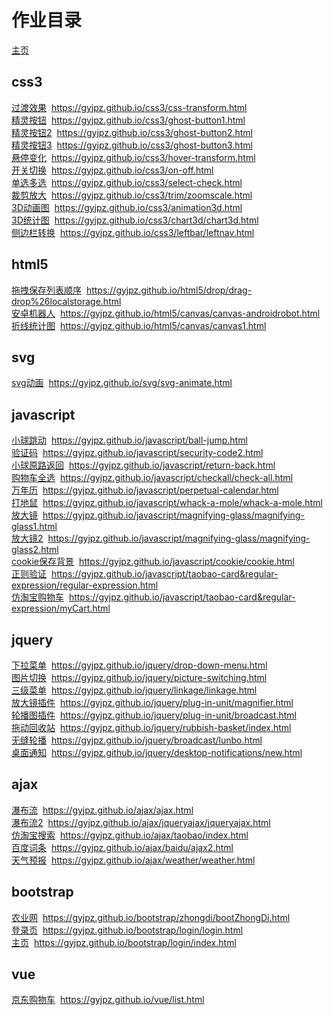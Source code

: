 # 作业目录

[主页](https://gyjpz.github.io/myIndex/index.html)

## css3

[过渡效果](https://gyjpz.github.io/css3/css-transform.html)&nbsp;&nbsp;https://gyjpz.github.io/css3/css-transform.html<br/>
[精灵按钮](https://gyjpz.github.io/css3/ghost-button1.html)&nbsp;&nbsp;https://gyjpz.github.io/css3/ghost-button1.html<br/>
[精灵按钮2](https://gyjpz.github.io/css3/ghost-button2.html)&nbsp;&nbsp;https://gyjpz.github.io/css3/ghost-button2.html<br/>
[精灵按钮3](https://gyjpz.github.io/css3/ghost-button3.html)&nbsp;&nbsp;https://gyjpz.github.io/css3/ghost-button3.html<br/>
[悬停变化](https://gyjpz.github.io/css3/hover-transform.html)&nbsp;&nbsp;https://gyjpz.github.io/css3/hover-transform.html<br/>
[开关切换](https://gyjpz.github.io/css3/on-off.html)&nbsp;&nbsp;https://gyjpz.github.io/css3/on-off.html<br/>
[单选多选](https://gyjpz.github.io/css3/select-check.html)&nbsp;&nbsp;https://gyjpz.github.io/css3/select-check.html<br/>
[裁剪放大](https://gyjpz.github.io/css3/trim/zoomscale.html)&nbsp;&nbsp;https://gyjpz.github.io/css3/trim/zoomscale.html<br/>
[3D动画图](https://gyjpz.github.io/css3/animation3d.html)&nbsp;&nbsp;https://gyjpz.github.io/css3/animation3d.html<br/>
[3D统计图](https://gyjpz.github.io/css3/chart3d/chart3d.html)&nbsp;&nbsp;https://gyjpz.github.io/css3/chart3d/chart3d.html<br/>
[侧边栏转换](https://gyjpz.github.io/css3/leftbar/leftnav.html)&nbsp;&nbsp;https://gyjpz.github.io/css3/leftbar/leftnav.html<br/>

## html5

[拖拽保存列表顺序](https://gyjpz.github.io/html5/drop/drag-drop%26localstorage.html)&nbsp;&nbsp;https://gyjpz.github.io/html5/drop/drag-drop%26localstorage.html<br/>
[安卓机器人](https://gyjpz.github.io/html5/canvas/canvas-androidrobot.html)&nbsp;&nbsp;https://gyjpz.github.io/html5/canvas/canvas-androidrobot.html<br/>
[折线统计图](https://gyjpz.github.io/html5/canvas/canvas1.html)&nbsp;&nbsp;https://gyjpz.github.io/html5/canvas/canvas1.html<br/>

## svg

[svg动画](https://gyjpz.github.io/svg/svg-animate.html)&nbsp;&nbsp;https://gyjpz.github.io/svg/svg-animate.html<br/>

## javascript

[小球跳动](https://gyjpz.github.io/javascript/ball-jump.html)&nbsp;&nbsp;https://gyjpz.github.io/javascript/ball-jump.html<br/>
[验证码](https://gyjpz.github.io/javascript/security-code2.html)&nbsp;&nbsp;https://gyjpz.github.io/javascript/security-code2.html<br/>
[小球原路返回](https://gyjpz.github.io/javascript/return-back.html)&nbsp;&nbsp;https://gyjpz.github.io/javascript/return-back.html<br/>
[购物车全选](https://gyjpz.github.io/javascript/checkall/check-all.html)&nbsp;&nbsp;https://gyjpz.github.io/javascript/checkall/check-all.html<br/>
[万年历](https://gyjpz.github.io/javascript/perpetual-calendar.html)&nbsp;&nbsp;https://gyjpz.github.io/javascript/perpetual-calendar.html<br/>
[打地鼠](https://gyjpz.github.io/javascript/whack-a-mole/whack-a-mole.html)&nbsp;&nbsp;https://gyjpz.github.io/javascript/whack-a-mole/whack-a-mole.html<br/>
[放大镜](https://gyjpz.github.io/javascript/magnifying-glass/magnifying-glass1.html)&nbsp;&nbsp;https://gyjpz.github.io/javascript/magnifying-glass/magnifying-glass1.html<br/>
[放大镜2](https://gyjpz.github.io/javascript/magnifying-glass/magnifying-glass2.html)&nbsp;&nbsp;https://gyjpz.github.io/javascript/magnifying-glass/magnifying-glass2.html<br/>
[cookie保存背景](https://gyjpz.github.io/javascript/cookie/cookie.html)&nbsp;&nbsp;https://gyjpz.github.io/javascript/cookie/cookie.html<br/>
[正则验证](https://gyjpz.github.io/javascript/taobao-card&regular-expression/regular-expression.html)&nbsp;&nbsp;https://gyjpz.github.io/javascript/taobao-card&regular-expression/regular-expression.html<br/>
[仿淘宝购物车](https://gyjpz.github.io/javascript/taobao-card&regular-expression/myCart.html)&nbsp;&nbsp;https://gyjpz.github.io/javascript/taobao-card&regular-expression/myCart.html<br/>

## jquery

[下拉菜单](https://gyjpz.github.io/jquery/drop-down-menu.html)&nbsp;&nbsp;https://gyjpz.github.io/jquery/drop-down-menu.html<br/>
[图片切换](https://gyjpz.github.io/jquery/picture-switching.html)&nbsp;&nbsp;https://gyjpz.github.io/jquery/picture-switching.html<br/>
[三级菜单](https://gyjpz.github.io/jquery/linkage/linkage.html)&nbsp;&nbsp;https://gyjpz.github.io/jquery/linkage/linkage.html<br/>
[放大镜插件](https://gyjpz.github.io/jquery/plug-in-unit/magnifier.html)&nbsp;&nbsp;https://gyjpz.github.io/jquery/plug-in-unit/magnifier.html<br/>
[轮播图插件](https://gyjpz.github.io/jquery/plug-in-unit/broadcast.html)&nbsp;&nbsp;https://gyjpz.github.io/jquery/plug-in-unit/broadcast.html<br/>
[拖动回收站](https://gyjpz.github.io/jquery/rubbish-basket/index.html)&nbsp;&nbsp;https://gyjpz.github.io/jquery/rubbish-basket/index.html<br/>
[无缝轮播](https://gyjpz.github.io/jquery/broadcast/lunbo.html)&nbsp;&nbsp;https://gyjpz.github.io/jquery/broadcast/lunbo.html<br/>
[桌面通知](https://gyjpz.github.io/jquery/desktop-notifications/new.html)&nbsp;&nbsp;https://gyjpz.github.io/jquery/desktop-notifications/new.html<br/>

## ajax

[瀑布流](https://gyjpz.github.io/ajax/ajax.html)&nbsp;&nbsp;https://gyjpz.github.io/ajax/ajax.html<br/>
[瀑布流2](https://gyjpz.github.io/ajax/jqueryajax/jqueryajax.html)&nbsp;&nbsp;https://gyjpz.github.io/ajax/jqueryajax/jqueryajax.html<br/>
[仿淘宝搜索](https://gyjpz.github.io/ajax/taobao/index.html)&nbsp;&nbsp;https://gyjpz.github.io/ajax/taobao/index.html<br/>
[百度词条](https://gyjpz.github.io/ajax/baidu/ajax2.html)&nbsp;&nbsp;https://gyjpz.github.io/ajax/baidu/ajax2.html<br/>
[天气预报](https://gyjpz.github.io/ajax/weather/weather.html)&nbsp;&nbsp;https://gyjpz.github.io/ajax/weather/weather.html<br/>

## bootstrap

[农业网](https://gyjpz.github.io/bootstrap/zhongdi/bootZhongDi.html)&nbsp;&nbsp;https://gyjpz.github.io/bootstrap/zhongdi/bootZhongDi.html<br/>
[登录页](https://gyjpz.github.io/bootstrap/login/login.html)&nbsp;&nbsp;https://gyjpz.github.io/bootstrap/login/login.html<br/>
[主页](https://gyjpz.github.io/bootstrap/login/index.html)&nbsp;&nbsp;https://gyjpz.github.io/bootstrap/login/index.html<br/>

## vue
[京东购物车](https://gyjpz.github.io/vue/list.html)&nbsp;&nbsp;https://gyjpz.github.io/vue/list.html<br/>